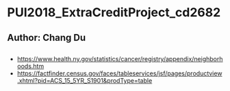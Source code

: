 # PUI2018_ExtraCreditProject_cd2682
## Author: Chang Du

##
- https://www.health.ny.gov/statistics/cancer/registry/appendix/neighborhoods.htm
- https://factfinder.census.gov/faces/tableservices/jsf/pages/productview.xhtml?pid=ACS_15_5YR_S1901&prodType=table
